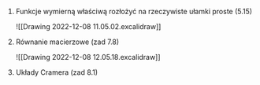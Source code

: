 1. Funkcje wymierną właściwą rozłożyć na rzeczywiste ułamki proste (5.15)  
   
   ![[Drawing 2022-12-08 11.05.02.excalidraw]]
   
2. Równanie macierzowe (zad 7.8)  
   
   ![[Drawing 2022-12-08 12.05.18.excalidraw]]
   
3. Układy Cramera (zad 8.1)
   
   
   